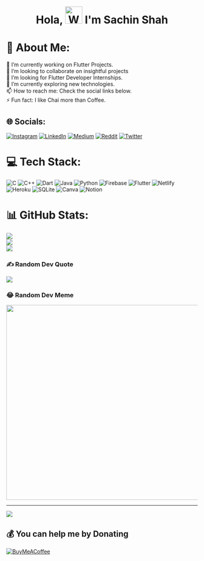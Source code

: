 <h1 align="center"> Hola, <img src="https://raw.githubusercontent.com/nixin72/nixin72/master/wave.gif" 
         alt="Waving hand animated gif"
         height="45"
         width="45" /> I'm Sachin Shah </h1>
         

# 💫 About Me:
🔭 I’m currently working on Flutter Projects.<br>👯 I’m looking to collaborate on insightful projects<br>🤝 I’m looking for Flutter Developer Internships.<br>🌱 I’m currently exploring new technologies.<br>📫 How to reach me: Check the social links below.<br>⚡ Fun fact: I like Chai more than Coffee.


## 🌐 Socials:
[![Instagram](https://img.shields.io/badge/Instagram-%23E4405F.svg?logo=Instagram&logoColor=white)](https://instagram.com/imsachinshah0) [![LinkedIn](https://img.shields.io/badge/LinkedIn-%230077B5.svg?logo=linkedin&logoColor=white)](https://linkedin.com/in/imsachinshah) [![Medium](https://img.shields.io/badge/Medium-12100E?logo=medium&logoColor=white)](https://medium.com/@imsachinshah) [![Reddit](https://img.shields.io/badge/Reddit-%23FF4500.svg?logo=Reddit&logoColor=white)](https://reddit.com/user/imsachinshah) [![Twitter](https://img.shields.io/badge/Twitter-%231DA1F2.svg?logo=Twitter&logoColor=white)](https://twitter.com/imsachinshah0) 

# 💻 Tech Stack:
![C](https://img.shields.io/badge/c-%2300599C.svg?style=plastic&logo=c&logoColor=white) ![C++](https://img.shields.io/badge/c++-%2300599C.svg?style=plastic&logo=c%2B%2B&logoColor=white) ![Dart](https://img.shields.io/badge/dart-%230175C2.svg?style=plastic&logo=dart&logoColor=white) ![Java](https://img.shields.io/badge/java-%23ED8B00.svg?style=plastic&logo=java&logoColor=white) ![Python](https://img.shields.io/badge/python-3670A0?style=plastic&logo=python&logoColor=ffdd54) ![Firebase](https://img.shields.io/badge/firebase-%23039BE5.svg?style=plastic&logo=firebase) ![Flutter](https://img.shields.io/badge/Flutter-%2302569B.svg?style=plastic&logo=Flutter&logoColor=white) ![Netlify](https://img.shields.io/badge/netlify-%23000000.svg?style=plastic&logo=netlify&logoColor=#00C7B7) ![Heroku](https://img.shields.io/badge/heroku-%23430098.svg?style=plastic&logo=heroku&logoColor=white) ![SQLite](https://img.shields.io/badge/sqlite-%2307405e.svg?style=plastic&logo=sqlite&logoColor=white) ![Canva](https://img.shields.io/badge/Canva-%2300C4CC.svg?style=plastic&logo=Canva&logoColor=white) ![Notion](https://img.shields.io/badge/Notion-%23000000.svg?style=plastic&logo=notion&logoColor=white)
# 📊 GitHub Stats:
![](https://github-readme-stats.vercel.app/api?username=imsachinshah&theme=dark&hide_border=false&include_all_commits=true&count_private=false)<br/>
![](https://github-readme-streak-stats.herokuapp.com/?user=imsachinshah&theme=dark&hide_border=false)<br/>
![](https://github-readme-stats.vercel.app/api/top-langs/?username=imsachinshah&theme=dark&hide_border=false&include_all_commits=true&count_private=false&layout=compact)

### ✍️ Random Dev Quote
![](https://quotes-github-readme.vercel.app/api?type=horizontal&theme=radical)

### 😂 Random Dev Meme
<img src="https://random-memer.herokuapp.com/" width="512px"/>

---
[![](https://visitcount.itsvg.in/api?id=imsachinshah&icon=0&color=0)](https://visitcount.itsvg.in)

  ## 💰 You can help me by Donating
  [![BuyMeACoffee](https://img.shields.io/badge/Buy%20Me%20a%20Coffee-ffdd00?style=for-the-badge&logo=buy-me-a-coffee&logoColor=black)](https://buymeacoffee.com/imsachinshah) 


  
